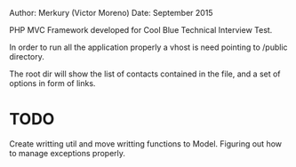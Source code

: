 Author: Merkury (Victor Moreno)
Date: September 2015

PHP MVC Framework developed for Cool Blue Technical Interview Test.

In order to run all the application properly a vhost is need pointing to /public directory.

The root dir will show the list of contacts contained in the file, and a set of options in form of links.

TODO
====
Create writting util and move writting functions to Model.
Figuring out how to manage exceptions properly.